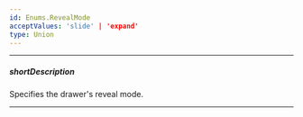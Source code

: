 ```yaml
---
id: Enums.RevealMode
acceptValues: 'slide' | 'expand'
type: Union
---
```

---
##### shortDescription
Specifies the drawer's reveal mode.

---
<!--
dxDrawerOptions.revealMode(api-reference/10 UI Components/dxDrawer/1 Configuration/revealMode.md)(ui/drawer.d.ts)
-->